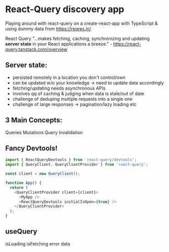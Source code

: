 # React-Query discovery app

Playing around with react-query on a create-react-app with TypeScript & using dummy data from https://reqres.in/

React Query "...makes fetching, caching, synchronizing and updating **server state** in your React applications a breeze." - https://react-query.tanstack.com/overview

## Server state:

- persisted remotely in a location you don't control/own
- can be updated w/o your knowledge -> need to update data accordingly
- fetching/updating needs asynchronous APIs
- involves qq of caching & judging when data is stale/out of date
- challenge of deduping multiple requests into a single one
- challenge of large responses -> pagination/lazy loading etc

## 3 Main Concepts:

Queries
Mutations
Query Invalidation

## Fancy Devtools!

```javascript
import { ReactQueryDevtools } from 'react-query/devtools';
import { QueryClient, QueryClientProvider } from 'react-query';

const client = new QueryClient();

function App() {
  return (
    <QueryClientProvider client={client}>
      <MyApp />
      <ReactQueryDevtools initialIsOpen={true} />
    </QueryClientProvider>
  );
}
```

## useQuery

isLoading
isFetching
error
data
